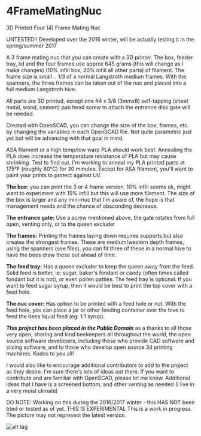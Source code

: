 # 4FrameMatingNuc
3D Printed Four (4) Frame Mating Nuc

UNTESTED!! Developed over the 2016 winter, will be actually testing it in the spring/summer 2017

A 3 frame mating nuc that you can create with a 3D printer. The box, feeder tray, lid and the four frames use approx 645 grams (this will change as I make changes) (10% infill box, 20% infill all other parts) of filament. The frame size is small .. 1/3 of a normal Langstroth medium frames. With the spanners, the three frames can be taken out of the nuc and placed into a full medium Langstroth hive.

All parts are 3D printed, except one #4 x 3/8 (3mmx8) self-tapping (sheet metal, wood, cement) pan head screw to attach the entrance disk gate will be needed.

Created with OpenSCAD, you can change the size of the box, frames, etc. by changing the variables in each OpenSCAD file. Not quite parametric just yet but will be advancing with that goal in mind.

ASA filament or a high temp/low warp PLA should work best. Annealing the PLA does increase the temperature resistance of PLA but may cause shrinking. Test to find out. I'm working to anneal my PLA printed parts at 175°F (roughly 80°C) for 30 minutes. Except for ASA filament, you'll want to paint your prints to protect against UV.

**The box:** you can print the 3 or 4 frame version. 10% infill seems ok, might want to experiment with 15% infill but this will use more filament. The size of the box is larger and any mini-nuc that I'm aware of, the hope is that management needs and the chance of obsconding decrease.

**The entrance gate:** Use a screw mentioned above, the gate rotates from full open, venting only, or to the queen excluder

**The frames:** Printing the frames laying down requires supports but also creates the strongest frames. These are medium/western depth frames, using the spanners (see files), you can fit three of these in a normal hive to have the bees draw these out ahead of time.

**The feed tray:** Has a queen excluder to keep the queen away from the feed. Solid feed is better, ie: sugar, baker's fondant or candy (often times called fondant but it is not), or even pollen patties. The feed tray is optional. If you want to feed sugar syrup, then it would be best to print the top cover with a feed hole.

**The nuc cover:** Has option to be printed with a feed hole or not. With the feed hole, you can place a jar or other feeding container over the hive to feed the bees liquid feed (eg: 1:1 syrup). 

_**This project has been placed in the Public Domain**_ as a thanks to all those very open, sharing and kind beekeepers all throughout the world, the open source software developers, including those who provide CAD software and slicing software, and to those who develop open source 3d printing machines. Kudos to you all! 

I would also like to encourage additional contributors to add to the project as they desire. I'm sure there's lots of ideas out there. If you want to contribute and are familiar with OpenSCAD, please let me know. Additional ideas that I have is a screened bottom, and other venting as needed (I live in a very moist climate)

DO NOTE: Working on this during the 2016/2017 winter - this HAS NOT been tried or tested as of yet. THIS IS EXPERIMENTAL
This is a work in progress. The picture may not represent the latest version.

![alt tag](https://github.com/shadylanebees/4FrameMatingNuc/blob/master/blowout.png?raw=true)
